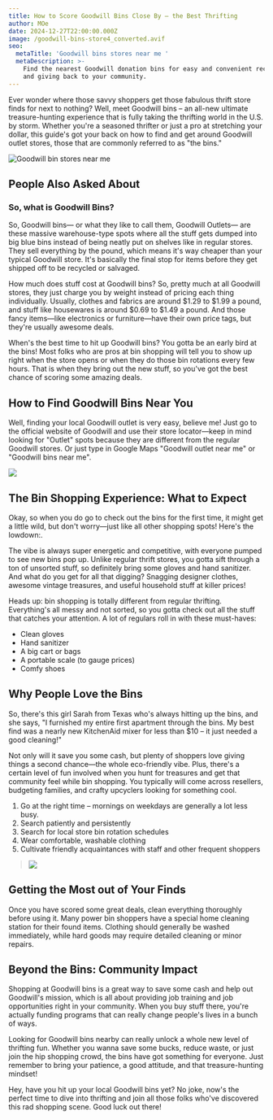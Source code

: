 ```yaml
---
title: How to Score Goodwill Bins Close By – the Best Thrifting
author: MOe
date: 2024-12-27T22:00:00.000Z
image: /goodwill-bins-store4_converted.avif
seo:
  metaTitle: 'Goodwill bins stores near me '
  metaDescription: >-
    Find the nearest Goodwill donation bins for easy and convenient recycling
    and giving back to your community.
---
```


Ever wonder where those savvy shoppers get those fabulous thrift store finds for next to nothing? Well, meet Goodwill bins – an all-new ultimate treasure-hunting experience that is fully taking the thrifting world in the U.S. by storm. Whether you're a seasoned thrifter or just a pro at stretching your dollar, this guide's got your back on how to find and get around Goodwill outlet stores, those that are commonly referred to as "the bins."

![Goodwill bin stores near me](/goodwill-bins-near-me6_converted.avif)

## People Also Asked About

### So, what is Goodwill Bins?

So, Goodwill bins— or what they like to call them, Goodwill Outlets— are these massive warehouse-type spots where all the stuff gets dumped into big blue bins instead of being neatly put on shelves like in regular stores. They sell everything by the pound, which means it's way cheaper than your typical Goodwill store. It's basically the final stop for items before they get shipped off to be recycled or salvaged.

How much does stuff cost at Goodwill bins?
So, pretty much at all Goodwill stores, they just charge you by weight instead of pricing each thing individually. Usually, clothes and fabrics are around $1.29 to $1.99 a pound, and stuff like housewares is around $0.69 to $1.49 a pound. And those fancy items—like electronics or furniture—have their own price tags, but they're usually awesome deals.

When's the best time to hit up Goodwill bins?
You gotta be an early bird at the bins! Most folks who are pros at bin shopping will tell you to show up right when the store opens or when they do those bin rotations every few hours. That is when they bring out the new stuff, so you've got the best chance of scoring some amazing deals.

## How to Find Goodwill Bins Near You

Well, finding your local Goodwill outlet is very easy, believe me! Just go to the official website of Goodwill and use their store locator—keep in mind looking for "Outlet" spots because they are different from the regular Goodwill stores. Or just type in Google Maps "Goodwill outlet near me" or "Goodwill bins near me".

![](/Goodwill-Bins-Near-Me2.avif)

## The Bin Shopping Experience: What to Expect

Okay, so when you do go to check out the bins for the first time, it might get a little wild, but don't worry—just like all other shopping spots! Here's the lowdown:.

The vibe is always super energetic and competitive, with everyone pumped to see new bins pop up. Unlike regular thrift stores, you gotta sift through a ton of unsorted stuff, so definitely bring some gloves and hand sanitizer. And what do you get for all that digging? Snagging designer clothes, awesome vintage treasures, and useful household stuff at killer prices!

Heads up: bin shopping is totally different from regular thrifting. Everything's all messy and not sorted, so you gotta check out all the stuff that catches your attention. A lot of regulars roll in with these must-haves:

* Clean gloves
* Hand sanitizer
* A big cart or bags
* A portable scale (to gauge prices)
* Comfy shoes

## Why People Love the Bins

So, there's this girl Sarah from Texas who's always hitting up the bins, and she says, "I furnished my entire first apartment through the bins. My best find was a nearly new KitchenAid mixer for less than $10 – it just needed a good cleaning!"

Not only will it save you some cash, but plenty of shoppers love giving things a second chance—the whole eco-friendly vibe. Plus, there's a certain level of fun involved when you hunt for treasures and get that community feel while bin shopping. You typically will come across resellers, budgeting families, and crafty upcyclers looking for something cool.

1. Go at the right time – mornings on weekdays are generally a lot less busy.
2. Search patiently and persistently
3. Search for local store bin rotation schedules
4. Wear comfortable, washable clothing
5. Cultivate friendly acquaintances with staff and other frequent shoppers

> ![](/Goodwill-Bins-Near-Me2_converted.avif)

## Getting the Most out of Your Finds

Once you have scored some great deals, clean everything thoroughly before using it. Many power bin shoppers have a special home cleaning station for their found items. Clothing should generally be washed immediately, while hard goods may require detailed cleaning or minor repairs.

## Beyond the Bins: Community Impact

Shopping at Goodwill bins is a great way to save some cash and help out Goodwill's mission, which is all about providing job training and job opportunities right in your community. When you buy stuff there, you're actually funding programs that can really change people's lives in a bunch of ways.

Looking for Goodwill bins nearby can really unlock a whole new level of thrifting fun. Whether you wanna save some bucks, reduce waste, or just join the hip shopping crowd, the bins have got something for everyone. Just remember to bring your patience, a good attitude, and that treasure-hunting mindset!

Hey, have you hit up your local Goodwill bins yet? No joke, now's the perfect time to dive into thrifting and join all those folks who've discovered this rad shopping scene. Good luck out there!
